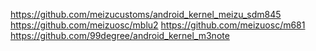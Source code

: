https://github.com/meizucustoms/android_kernel_meizu_sdm845
https://github.com/meizuosc/mblu2
https://github.com/meizuosc/m681
https://github.com/99degree/android_kernel_m3note

